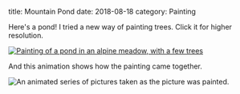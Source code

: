 title: Mountain Pond
date: 2018-08-18
category: Painting


Here's a pond! I tried a new way of painting trees. Click it for higher resolution.

<a href="/images/paintings/August_18_2018-mountain_pond.jpg"><img src="/images/paintings/small-August_18_2018-mountain_pond.jpg" alt="Painting of a pond in an alpine meadow, with a few trees" class="center" /></a>

And this animation shows how the painting came together.

<img src="/images/paintings/mountain_pond.gif" alt="An animated series of pictures taken as the picture was painted." class="center" />

